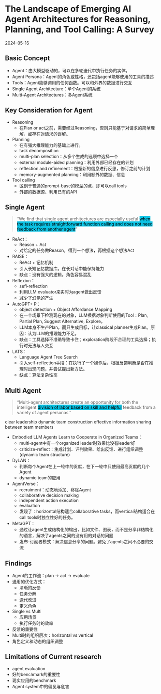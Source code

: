 # The Landscape of Emerging AI Agent Architectures for Reasoning, Planning, and Tool Calling: A Survey
2024-05-16
## Basic Concept
- Agent：由大模型驱动的，可以在多轮迭代中执行任务的实体。
- Agent Persona：Agent的角色或性格，还包括agent能够使用的工具的描述
- Tools：Agent能够调用的任何函数。可以和外界的数据进行交互
- Single Agent Architecture：单个Agent的系统
- Multi-Agent Architectures：多Agent系统

## Key Consideration for Agent
- Reasoning
	- 在Plan or act之前，需要经过Reasoning，否则只能基于对请求的简单理解，或存在对请求的误解。
- Planning
	- 在有强大推理能力的基础上进行。
	- task decomposition
	- multi-plan selection：从多个生成的选项中选择一个
	- external module-aided planning：利用外部已经存在的计划
	- reflection and refinement：根据新的信息进行反思，修订之前的计划
	- memory-augmented planning：利用额外的数据、信息
- Tool calling
	- 区别于普通的prompt-base的模型的点，即可以call tools
	- 外部的数据源、利用已有的API
## Single Agent
> “We find that single agent architectures are especially useful <mark style="background: #0BC2E3;">when the task requires straightforward function calling and does not need feedback from another agent</mark>” 

- ReAct：
	- Reason + Act
	- 对给定的任务做Reason，得到一个想法，再根据这个想法Act
- RAISE：
	- ReAct + 记忆机制
	- 引入长短记忆数据库。在长对话中能保持能力
	- 缺点：没有强大的逻辑，角色容易混乱
- Reflexion：
	- sefl-reflection
	- 利用LLM evaluator来实时为agent做出反馈
	- 减少了幻觉的产生
- AutoGPT+ P：
	- object detection + Object Affordance Mapping
	- 在一个场景下检测现在的对象，LLM根据对象判断使用的Tool：Plan, Partial Plan, Suggest Alternative, Explore。
	- LLM本身不生产Plan，而只生成目标，让classical planner生成Plan。原因：认为LLM的推理能力不足。
	- 缺点：工具选择不准确导致卡住；exploration阶段不合理的工具选择；执行时无法与人交互
- LATS：
	- Language Agent Tree Search
	- 引入self-reflection手段：在执行了一个操作后，根据反馈判断是否在推理时出现问题，并尝试提出新方法。
	- 缺点：算法复杂性高

## Multi Agent
> “Multi-agent architectures create an opportunity for both the intelligent <mark style="background: #0BC2E3;">division of labor </mark><mark style="background: #0BC2E3;">based on skill and helpful</mark> feedback from a variety of agent personas.”

clear leadership
dynamic team construction
effective information sharing between team members
- Embodied LLM Agents Learn to Cooperate in Organized Teams：
	- multi-agent中有一个organized leader时效果比没有leader好
	- criticize-reflect：生成计划、评判效果、给出反馈、进行组织调整(dynamic team structure)
- DyLAN：
	- 判断每个Agent在上一轮中的贡献，在下一轮中只使用最高贡献的几个Agent
	- dynamic team的应用
- AgentVerse：
	- recruiment：动态地添加、移除Agent
	- collaborative decision making
	- independent action execution
	- evaluation
	- 发现了：horizontal结构适合collaborative tasks，而vertical结构适合在call tools时独立性好的任务。
- MetaGPT：
	- 通过让agent生成结构化的输出，比如文件、图表，而不是分享非结构化的语言，解决了agents之间的没有用的对话的问题
	- 发布-订阅者模式：解决信息分享的问题。避免了agents之间不必要的交流

## Findings
- Agent的工作流：plan -> act -> evaluate
- 通用的优化方式：
	- 清晰的反馈
	- 任务分解
	- 迭代改进
	- 定义角色
- Single vs Multi
	- 应用场景
	- 执行任务时的效率
- 反馈的重要性
- Multi时的组织层次：horizontal vs vertical
- 角色定义和动态的组织调整

## Limitations of Current research
- agent evaluation
- 好的benchmark的重要性
- 现实应用的benchmark
- Agent system中的偏见与危害




